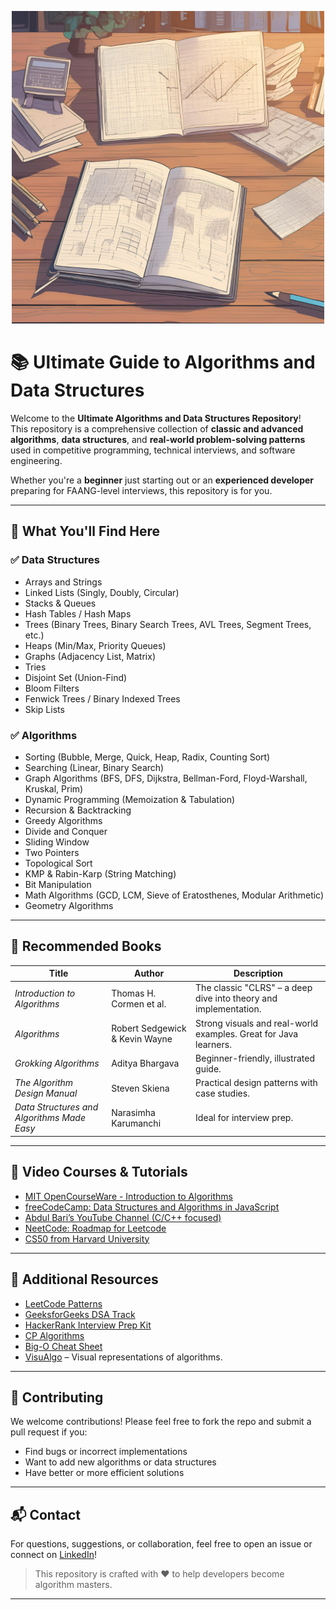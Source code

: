 <p align="center">
  <img src="img/Algorithm and Data Structures.png" alt="Algorithms and Data Structures" width="500"/>
</p>

# 📚 Ultimate Guide to Algorithms and Data Structures

Welcome to the **Ultimate Algorithms and Data Structures Repository**!  
This repository is a comprehensive collection of **classic and advanced algorithms**, **data structures**, and **real-world problem-solving patterns** used in competitive programming, technical interviews, and software engineering.

Whether you're a **beginner** just starting out or an **experienced developer** preparing for FAANG-level interviews, this repository is for you.

---

## 🧠 What You'll Find Here

### ✅ Data Structures

- Arrays and Strings
- Linked Lists (Singly, Doubly, Circular)
- Stacks & Queues
- Hash Tables / Hash Maps
- Trees (Binary Trees, Binary Search Trees, AVL Trees, Segment Trees, etc.)
- Heaps (Min/Max, Priority Queues)
- Graphs (Adjacency List, Matrix)
- Tries
- Disjoint Set (Union-Find)
- Bloom Filters
- Fenwick Trees / Binary Indexed Trees
- Skip Lists

### ✅ Algorithms

- Sorting (Bubble, Merge, Quick, Heap, Radix, Counting Sort)
- Searching (Linear, Binary Search)
- Graph Algorithms (BFS, DFS, Dijkstra, Bellman-Ford, Floyd-Warshall, Kruskal, Prim)
- Dynamic Programming (Memoization & Tabulation)
- Recursion & Backtracking
- Greedy Algorithms
- Divide and Conquer
- Sliding Window
- Two Pointers
- Topological Sort
- KMP & Rabin-Karp (String Matching)
- Bit Manipulation
- Math Algorithms (GCD, LCM, Sieve of Eratosthenes, Modular Arithmetic)
- Geometry Algorithms

---

## 📖 Recommended Books

| Title | Author | Description |
|-------|--------|-------------|
| *Introduction to Algorithms* | Thomas H. Cormen et al. | The classic "CLRS" – a deep dive into theory and implementation. |
| *Algorithms* | Robert Sedgewick & Kevin Wayne | Strong visuals and real-world examples. Great for Java learners. |
| *Grokking Algorithms* | Aditya Bhargava | Beginner-friendly, illustrated guide. |
| *The Algorithm Design Manual* | Steven Skiena | Practical design patterns with case studies. |
| *Data Structures and Algorithms Made Easy* | Narasimha Karumanchi | Ideal for interview prep. |

---

## 🎥 Video Courses & Tutorials

- [MIT OpenCourseWare - Introduction to Algorithms](https://ocw.mit.edu/courses/electrical-engineering-and-computer-science/6-006-introduction-to-algorithms-fall-2011/)
- [freeCodeCamp: Data Structures and Algorithms in JavaScript](https://www.youtube.com/watch?v=8hly31xKli0)
- [Abdul Bari’s YouTube Channel (C/C++ focused)](https://www.youtube.com/user/abdulbarikcs)
- [NeetCode: Roadmap for Leetcode](https://www.youtube.com/c/NeetCode)
- [CS50 from Harvard University](https://cs50.harvard.edu/)

---

## 🔗 Additional Resources

- [LeetCode Patterns](https://leetcode.com/explore/learn/)
- [GeeksforGeeks DSA Track](https://www.geeksforgeeks.org/data-structures/)
- [HackerRank Interview Prep Kit](https://www.hackerrank.com/interview/interview-preparation-kit)
- [CP Algorithms](https://cp-algorithms.com/)
- [Big-O Cheat Sheet](https://www.bigocheatsheet.com/)
- [VisuAlgo](https://visualgo.net/en) – Visual representations of algorithms.

---

## 🚀 Contributing

We welcome contributions! Please feel free to fork the repo and submit a pull request if you:
- Find bugs or incorrect implementations
- Want to add new algorithms or data structures
- Have better or more efficient solutions

---

## 📬 Contact

For questions, suggestions, or collaboration, feel free to open an issue or connect on [LinkedIn](https://www.linkedin.com/in/nuh-demir-69b737261/)!

> This repository is crafted with ♥ to help developers become algorithm masters.

---

